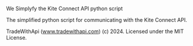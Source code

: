 We Simplyfy the  Kite Connect API python script


The simplified python script for communicating with the Kite Connect API.


TradeWithApi (www.tradewithapi.com) (c) 2024. Licensed under the MIT License.
